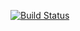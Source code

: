 [![Build Status](https://travis-ci.org/MariaSoloveva/Homework-2.svg?branch=master)](https://travis-ci.org/MariaSoloveva/Homework-2)
